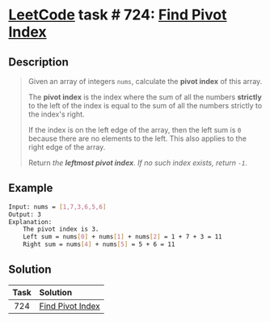 # [LeetCode][leetcode] task # 724: [Find Pivot Index][task]

Description
-----------

> Given an array of integers `nums`, calculate the **pivot index** of this array.
> 
> The **pivot index** is the index where the sum of all the numbers **strictly**
> to the left of the index is equal to the sum of all the numbers strictly to the index's right.
> 
> If the index is on the left edge of the array, then the left sum is `0`
> because there are no elements to the left. This also applies to the right edge of the array.
> 
> Return _the **leftmost pivot index**. If no such index exists, return `-1`_.

Example
-------

```sh
Input: nums = [1,7,3,6,5,6]
Output: 3
Explanation:
    The pivot index is 3.
    Left sum = nums[0] + nums[1] + nums[2] = 1 + 7 + 3 = 11
    Right sum = nums[4] + nums[5] = 5 + 6 = 11
```

Solution
--------

| Task | Solution                     |
|:----:|:-----------------------------|
| 724  | [Find Pivot Index][solution] |


[leetcode]: <http://leetcode.com/>
[task]: <https://leetcode.com/problems/find-pivot-index/>
[solution]: <https://github.com/wellaxis/praxis-leetcode/blob/main/src/main/java/com/witalis/praxis/leetcode/task/h8/p724/option/Practice.java>
